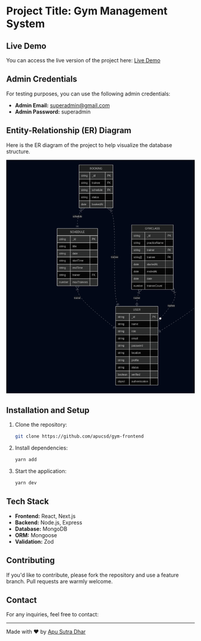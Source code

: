 # Project Title: Gym Management System
## Live Demo

You can access the live version of the project here: [Live Demo](https://gym360bd.vercel.app/)

## Admin Credentials

For testing purposes, you can use the following admin credentials:

- **Admin Email:** superadmin@gmail.com
- **Admin Password:** superadmin

## Entity-Relationship (ER) Diagram

Here is the ER diagram of the project to help visualize the database structure.

![ER Diagram](./public/assets/images/er-diagram.png)

## Installation and Setup

1. Clone the repository:
    ```bash
    git clone https://github.com/apucsd/gym-frontend
    ```
3. Install dependencies:
    ```bash
    yarn add
    ```

5. Start the application:
    ```bash
    yarn dev
    ```

## Tech Stack

- **Frontend:** React, Next.js
- **Backend:** Node.js, Express
- **Database:** MongoDB
- **ORM:** Mongoose
- **Validation:** Zod

## Contributing

If you'd like to contribute, please fork the repository and use a feature branch. Pull requests are warmly welcome.

## Contact

For any inquiries, feel free to contact:


---

Made with ❤️ by [Apu Sutra Dhar](https://apusutradhar.vercel.app)
